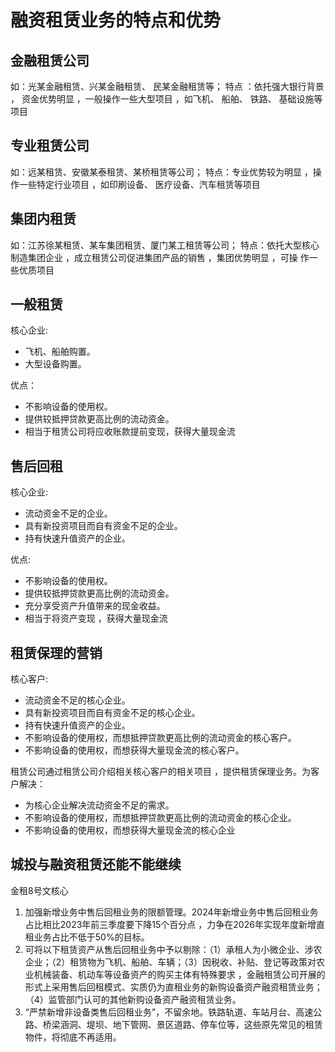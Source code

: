 # 融资租赁业务的特点和优势

## 金融租赁公司

如：光某金融租赁、兴某金融租赁、 民某金融租赁等；
特点 ：依托强大银行背景 ， 资金优势明显 ，一般操作一些大型项目 ，如飞机、 船舶、 铁路、 基础设施等项目

## 专业租赁公司

如：远某租赁、安徽某泰租赁、某桥租赁等公司；
特点：专业优势较为明显 ，操作一些特定行业项目 ，如印刷设备、 医疗设备、汽车租赁等项目

## 集团内租赁

如：江苏徐某租赁、某车集团租赁、厦门某工租赁等公司；
特点：依托大型核心制造集团企业 ，成立租赁公司促进集团产品的销售 ，集团优势明显 ，可操
作一些优质项目

## 一般租赁

核心企业:
- 飞机、船舶购置。
- 大型设备购置。

优点：
- 不影响设备的使用权。
- 提供较抵押贷款更高比例的流动资金。
- 相当于租赁公司将应收账款提前变现，获得大量现金流

## 售后回租

核心企业:
- 流动资金不足的企业。
- 具有新投资项目而自有资金不足的企业。
- 持有快速升值资产的企业。

优点:
- 不影响设备的使用权。
- 提供较抵押贷款更高比例的流动资金。
- 充分享受资产升值带来的现金收益。
- 相当于将资产变现 ，获得大量现金流

## 租赁保理的营销

核心客户:
- 流动资金不足的核心企业。
- 具有新投资项目而自有资金不足的核心企业。
- 持有快速升值资产的企业。
- 不影响设备的使用权，而想抵押贷款更高比例的流动资金的核心客户。
- 不影响设备的使用权，而想获得大量现金流的核心客户。

租赁公司通过租赁公司介绍相关核心客户的相关项目 ，提供租赁保理业务。为客户解决：
- 为核心企业解决流动资金不足的需求。
- 不影响设备的使用权，而想抵押贷款更高比例的流动资金的核心企业。
- 不影响设备的使用权，而想获得大量现金流的核心企业

## 城投与融资租赁还能不能继续

金租8号文核心
1. 加强新增业务中售后回租业务的限额管理。2024年新增业务中售后回租业务占比相比2023年前三季度要下降15个百分点 ，力争在2026年实现年度新增直租业务占比不低于50%的目标。
2. 可将以下租赁资产从售后回租业务中予以剔除：（1）承租人为小微企业、涉农企业；（2）租赁物为飞机、船舶、车辆；（3）因税收、补贴、登记等政策对农业机械装备、机动车等设备资产的购买主体有特殊要求 ，金融租赁公司开展的形式上采用售后回租模式、实质仍为直租业务的新购设备资产融资租赁业务；（4）监管部门认可的其他新购设备资产融资租赁业务。
3. “严禁新增非设备类售后回租业务”，不留余地。铁路轨道、车站月台、高速公路、桥梁涵洞、堤坝、地下管网、景区道路、停车位等，这些原先常见的租赁物件，将彻底不再适用。

